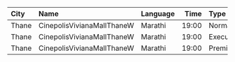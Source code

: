 | City  | Name                       | Language |  Time | Type      | Price | Capacity | Booked |
| :---- | :------------------------- | :------- | ----: | :-------- | ----: | -------: | -----: |
| Thane | CinepolisVivianaMallThaneW | Marathi  | 19:00 | Normal    |  170₹ |       24 |     12 |
| Thane | CinepolisVivianaMallThaneW | Marathi  | 19:00 | Executive |  170₹ |       72 |     36 |
| Thane | CinepolisVivianaMallThaneW | Marathi  | 19:00 | Premium   |  170₹ |       12 |      6 |